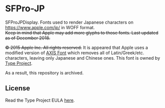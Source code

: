 # SFPro-JP
SFProJPDisplay. Fonts used to render Japanese characters on https://www.apple.com/jp/ in WOFF format.  
~~Keep in mind that Apple may add more glyphs to those fonts. Last updated as of December 2018.~~

~~© 2015 Apple Inc. All rights reserved.~~ It is appeared that Apple uses a modified version of [AXIS Font](http://typeproject.com/en/fonts/axisfont#family) which removes all of Latin/Greek/etc. characters, leaving only Japanese and Chinese ones. This font is owned by [Type Project](http://typeproject.com/en/).

As a result, this repository is archived.

## License
Read the Type Project EULA [here](http://typeproject.com/wp-content/themes/typeproject/files/axisfont-eula-en.pdf).
